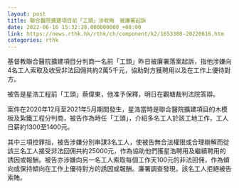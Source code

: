 ```yaml
---
layout: post
title: 聯合醫院擴建項目前「工頭」涉收賄　被廉署起訴
date: 2022-06-16 15:32:28.000000000 +08:00
link: https://news.rthk.hk/rthk/ch/component/k2/1653308-20220616.htm
categories: rthk
---
```


基督教聯合醫院擴建項目分判商一名前「工頭」昨日被廉署落案起訴，指他涉嫌向4名工人索取及收受非法回佣共約2萬5千元，協助對方獲聘用以及在工作上優待對方。

被告是星浩工程前「工頭」蔡偉東，他准予保釋，明日在觀塘裁判法院答辯。

案件在2020年12月至2021年5月期間發生，星浩當時是聯合醫院擴建項目的木模板及紮鐵工程分判商，被告作為時任「工頭」，介紹多名工人於該工地工作，工人日薪約1300至1400元。

其中三項控罪指，被告涉嫌分別串謀3名工人，使被告無合法權限或合理辯解而從該三名工人接受非法回佣共約25000元，作為協助他們獲星浩聘用及繼續聘用的誘因或報酬。被告亦涉嫌向另一名工人索取每個工作天100元的非法回佣，作為傾向或保持傾向在工作上優待對方的誘因或報酬。廉署調查發現，該名工人拒絕被告索賄。
